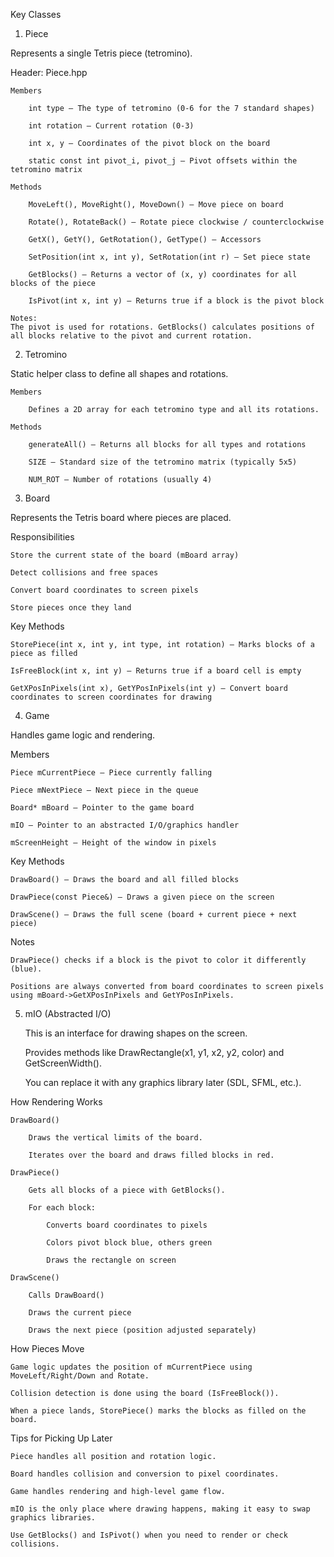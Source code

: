 Key Classes
1. Piece

Represents a single Tetris piece (tetromino).

Header: Piece.hpp

    Members

        int type – The type of tetromino (0-6 for the 7 standard shapes)

        int rotation – Current rotation (0-3)

        int x, y – Coordinates of the pivot block on the board

        static const int pivot_i, pivot_j – Pivot offsets within the tetromino matrix

    Methods

        MoveLeft(), MoveRight(), MoveDown() – Move piece on board

        Rotate(), RotateBack() – Rotate piece clockwise / counterclockwise

        GetX(), GetY(), GetRotation(), GetType() – Accessors

        SetPosition(int x, int y), SetRotation(int r) – Set piece state

        GetBlocks() – Returns a vector of (x, y) coordinates for all blocks of the piece

        IsPivot(int x, int y) – Returns true if a block is the pivot block

    Notes:
    The pivot is used for rotations. GetBlocks() calculates positions of all blocks relative to the pivot and current rotation.

2. Tetromino

Static helper class to define all shapes and rotations.

    Members

        Defines a 2D array for each tetromino type and all its rotations.

    Methods

        generateAll() – Returns all blocks for all types and rotations

        SIZE – Standard size of the tetromino matrix (typically 5x5)

        NUM_ROT – Number of rotations (usually 4)

3. Board

Represents the Tetris board where pieces are placed.

Responsibilities

    Store the current state of the board (mBoard array)

    Detect collisions and free spaces

    Convert board coordinates to screen pixels

    Store pieces once they land

Key Methods

    StorePiece(int x, int y, int type, int rotation) – Marks blocks of a piece as filled

    IsFreeBlock(int x, int y) – Returns true if a board cell is empty

    GetXPosInPixels(int x), GetYPosInPixels(int y) – Convert board coordinates to screen coordinates for drawing

4. Game

Handles game logic and rendering.

Members

    Piece mCurrentPiece – Piece currently falling

    Piece mNextPiece – Next piece in the queue

    Board* mBoard – Pointer to the game board

    mIO – Pointer to an abstracted I/O/graphics handler

    mScreenHeight – Height of the window in pixels

Key Methods

    DrawBoard() – Draws the board and all filled blocks

    DrawPiece(const Piece&) – Draws a given piece on the screen

    DrawScene() – Draws the full scene (board + current piece + next piece)

Notes

    DrawPiece() checks if a block is the pivot to color it differently (blue).

    Positions are always converted from board coordinates to screen pixels using mBoard->GetXPosInPixels and GetYPosInPixels.

5. mIO (Abstracted I/O)

    This is an interface for drawing shapes on the screen.

    Provides methods like DrawRectangle(x1, y1, x2, y2, color) and GetScreenWidth().

    You can replace it with any graphics library later (SDL, SFML, etc.).

How Rendering Works

    DrawBoard()

        Draws the vertical limits of the board.

        Iterates over the board and draws filled blocks in red.

    DrawPiece()

        Gets all blocks of a piece with GetBlocks().

        For each block:

            Converts board coordinates to pixels

            Colors pivot block blue, others green

            Draws the rectangle on screen

    DrawScene()

        Calls DrawBoard()

        Draws the current piece

        Draws the next piece (position adjusted separately)

How Pieces Move

    Game logic updates the position of mCurrentPiece using MoveLeft/Right/Down and Rotate.

    Collision detection is done using the board (IsFreeBlock()).

    When a piece lands, StorePiece() marks the blocks as filled on the board.

Tips for Picking Up Later

    Piece handles all position and rotation logic.

    Board handles collision and conversion to pixel coordinates.

    Game handles rendering and high-level game flow.

    mIO is the only place where drawing happens, making it easy to swap graphics libraries.

    Use GetBlocks() and IsPivot() when you need to render or check collisions.
